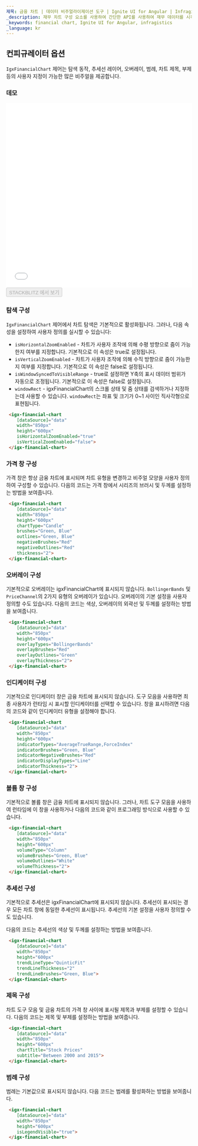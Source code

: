 ```yaml
---
제목: 금융 차트 | 데이터 비주얼라이제이션 도구 | Ignite UI for Angular | Infragistics | 컨피규레이터 옵션
_description: 재무 차트 구성 요소를 사용하여 간단한 API를 사용하여 재무 데이터를 시각화하십시오. 자세한 정보는 데모, 종속성, 사용법 및 도구 모음을보십시오.
_keywords: financial chart, Ignite UI for Angular, infragistics
_language: kr
---
```


## 컨피규레이터 옵션

`IgxFinancialChart` 제어는 탐색 동작, 추세선 레이어, 오버레이, 범례, 차트 제목, 부제 등의 사용자 지정이 가능한 많은 비주얼을 제공합니다.

### 데모

<div class="sample-container loading" style="height: 500px">
    <iframe id="financial-chart-trendlines-iframe" src='{environment:demosBaseUrl}/charts/financial-chart-trendlines' width="100%" height="100%" seamless frameBorder="0" onload="onXPlatSampleIframeContentLoaded(this);"></iframe>
</div>
<div>
    <button data-localize="stackblitz" disabled class="stackblitz-btn"   data-iframe-id="financial-chart-trendlines-iframe" data-demos-base-url="{environment:demosBaseUrl}">STACKBLITZ 에서 보기
    </button>
</div>

<div class="divider--half"></div>

### 탐색 구성

`IgxFinancialChart` 제어에서 차트 탐색은 기본적으로 활성화됩니다. 그러나, 다음 속성을 설정하여 사용자 정의를 실시할 수 있습니다:

-   `isHorizontalZoomEnabled` - 차트가 사용자 조작에 의해 수평 방향으로 줌이 가능한지 여부를 지정합니다. 기본적으로 이 속성은 true로 설정됩니다.
-   `isVerticalZoomEnabled` - 차트가 사용자 조작에 의해 수직 방향으로 줌이 가능한지 여부를 지정합니다. 기본적으로 이 속성은 false로 설정됩니다.
-   `isWindowSyncedToVisibleRange` - true로 설정하면 Y축의 표시 데이터 범위가 자동으로 조정됩니다. 기본적으로 이 속성은 false로 설정됩니다.
-   `windowRect` - igxFinancialChart의 스크롤 상태 및 줌 상태를 검색하거나 지정하는데 사용할 수 있습니다. `windowRect`는 좌표 및 크기가 0~1 사이인 직사각형으로 표현됩니다.

```html
 <igx-financial-chart
    [dataSource]="data"
    width="850px"
    height="600px"
    isHorizontalZoomEnabled="true"
    isVerticalZoomEnabled="false">
 </igx-financial-chart>
```

### 가격 창 구성

가격 창은 항상 금융 차트에 표시되며 차트 유형을 변경하고 비주얼 모양을 사용자 정의하여 구성할 수 있습니다. 다음의 코드는 가격 창에서 시리즈의 브러시 및 두께를 설정하는 방법을 보여줍니다.

```html
 <igx-financial-chart
    [dataSource]="data"
    width="850px"
    height="600px"
    chartType="Candle"
    brushes="Green, Blue"
    outlines="Green, Blue"
    negativeBrushes="Red"
    negativeOutlines="Red"
    thickness="2">
 </igx-financial-chart>
```

### 오버레이 구성

기본적으로 오버레이는 igxFinancialChart에 표시되지 않습니다. `BollingerBands` 및 `PriceChannel`의 2가지 유형의 오버레이가 있습니다. 오버레이의 기본 설정을 사용자 정의할 수도 있습니다. 다음의 코드는 색상, 오버레이의 외곽선 및 두께를 설정하는 방법을 보여줍니다.

```html
 <igx-financial-chart
    [dataSource]="data"
    width="850px"
    height="600px"
    overlayTypes="BollingerBands"
    overlayBrushes="Red"
    overlayOutlines="Green"
    overlayThickness="2">
 </igx-financial-chart>
```

### 인디케이터 구성

기본적으로 인디케이터 창은 금융 차트에 표시되지 않습니다. 도구 모음을 사용하면 최종 사용자가 런타임 시 표시할 인디케이터를 선택할 수 있습니다. 창을 표시하려면 다음의 코드와 같이 인디케이터 유형을 설정해야 합니다.

```html
 <igx-financial-chart
    [dataSource]="data"
    width="850px"
    height="600px"
    indicatorTypes="AverageTrueRange,ForceIndex"
    indicatorBrushes="Green, Blue"
    indicatorNegativeBrushes="Red"
    indicatorDisplayTypes="Line"
    indicatorThickness="2">
 </igx-financial-chart>
```

### 볼륨 창 구성

기본적으로 볼륨 창은 금융 차트에 표시되지 않습니다. 그러나, 차트 도구 모음을 사용하여 런타임에 이 창을 사용하거나 다음의 코드와 같이 프로그래밍 방식으로 사용할 수 있습니다.

```html
 <igx-financial-chart
    [dataSource]="data"
    width="850px"
    height="600px"
    volumeType="Column"
    volumeBrushes="Green, Blue"
    volumeOutlines="White"
    volumeThickness="2">
 </igx-financial-chart>
```

### 추세선 구성

기본적으로 추세선은 igxFinancialChart에 표시되지 않습니다. 추세선이 표시되는 경우 모든 차트 창에 동일한 추세선이 표시됩니다. 추세선의 기본 설정을 사용자 정의할 수도 있습니다.

다음의 코드는 추세선의 색상 및 두께를 설정하는 방법을 보여줍니다.

```html
 <igx-financial-chart
    [dataSource]="data"
    width="850px"
    height="600px"
    trendLineType="QuinticFit"
    trendLineThickness="2"
    trendLineBrushes="Green, Blue">
 </igx-financial-chart>
```

### 제목 구성

차트 도구 모음 및 금융 차트의 가격 창 사이에 표시될 제목과 부제를 설정할 수 있습니다. 다음의 코드는 제목 및 부제를 설정하는 방법을 보여줍니다.

```html
 <igx-financial-chart
    [dataSource]="data"
    width="850px"
    height="600px"
    chartTitle="Stock Prices"
    subtitle="Between 2000 and 2015">
 </igx-financial-chart>
```

### 범례 구성

범례는 기본값으로 표시되지 않습니다. 다음 코드는 범례를 활성화하는 방법을 보여줍니다.

```html
 <igx-financial-chart
    [dataSource]="data"
    width="850px"
    height="600px"
    isLegendVisible="true">
 </igx-financial-chart>
```
